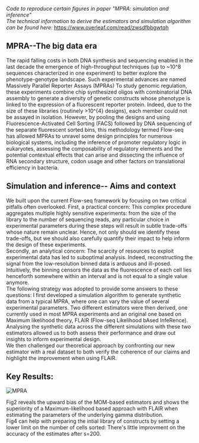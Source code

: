 _Code to reproduce certain figures in paper "MPRA: simulation and inference"_ <br />
_The technical information to derive the estimators and simulation algorithm can be found here:_ https://www.overleaf.com/read/zwsdfbbgwtqh

## MPRA--The big data era
The rapid falling costs in both DNA synthesis and sequencing enabled in the last decade the emergence of high-throughput techniques (up to ~10^8 sequences characterized in one experiment) to better explore the phenotype-genotype landscape. Such experimental advances are named Massively Parallel Reporter Assays (MPRAs)
To study genomic regulation, these experiments combine chip synthesized oligos with combinatorial DNA assembly to generate a diversity of genetic constructs whose phenotype is linked to the expression of a fluorescent reporter protein. Indeed, due to the size of these libraries (routinely >10^{4} designs), each member could not be assayed in isolation. However, by pooling the designs and using Fluorescence-Activated Cell Sorting (FACS) followed by DNA sequencing of the separate fluorescent sorted bins, this methodology termed Flow-seq has allowed MPRAs to unravel some design principles for numerous biological systems, including the inference of promoter regulatory logic in eukaryotes, assessing the composability of regulatory elements and the potential contextual effects that can arise and dissecting the influence of RNA secondary structure, codon usage and other factors on translational efficiency in bacteria. 

## Simulation and inference-- Aims and context
We built upon the current Flow-seq framework  by focusing on two critical pitfalls often overlooked. First, a practical concern: This complex procedure aggregates multiple highly sensitive experiments: from the size of the library to the number of sequencing reads, any particular choice in experimental parameters during these steps will result in subtle trade-offs whose nature remain unclear. Hence, not only should we identify these trade-offs, but we should also carefully quantify their impact to help inform the design of these experiments.<br />
Secondly, an analytical concern: The scarcity of resources to exploit experimental data has led to suboptimal analysis.  Indeed, reconstructing the signal from the low-resolution binned data is arduous and ill-posed. Intuitively, the binning censors the data as the fluorescence of each cell lies henceforth somewhere within an interval and is not equal to a single value anymore.<br />
The following strategy was adopted to provide some answers to these questions: I first developed a simulation algorithm to generate synthetic data from a typical MPRA, where one can vary the value of several experimental parameters. Two different estimators were then derived, one currently used in most MPRA experiments and an original one  based on Maximum likelihood theory, FLAIR (Flow-seq Likelihood bAsed InfeRence). Analysing the synthetic data across the different simulations with these two estimators allowed us to both assess their performance and draw out insights to inform experimental design.<br />
We then challenged our theoretical approach by confronting our new estimator with a real dataset to both verify the coherence of our claims and highlight the improvement when using FLAIR.  

## Key Results:
![MPRA](https://user-images.githubusercontent.com/66125433/95225452-b9c3db00-07f3-11eb-9dd8-53f57dc7ec1e.jpg)

Fig2 reveals the upward bias of the MOM-based estimators and shows the superiority of a Maximum-likelihood based approach with FLAIR when estimating the parameters of the underlying gamma distribution. <br />
Fig4 can help with preparing the intial library of constructs by setting a lower limit on the number of cells sorted: There's little improvment on the accuracy of the estimates after s=200. 
